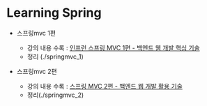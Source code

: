 # Learning Spring

- 스프링mvc 1편
  - 강의 내용 수록 : [인프런 스프링 MVC 1편 - 백엔드 웹 개발 핵심 기술](https://www.inflearn.com/course/%EC%8A%A4%ED%94%84%EB%A7%81-mvc-1/dashboard)
  - 정리 (./springmvc_1)

- 스프링mvc 2편
  - 강의 내용 수록 : [스프링 MVC 2편 - 백엔드 웹 개발 활용 기술](https://www.inflearn.com/course/%EC%8A%A4%ED%94%84%EB%A7%81-mvc-2/dashboard)
  - 정리(./springmvc_2)

